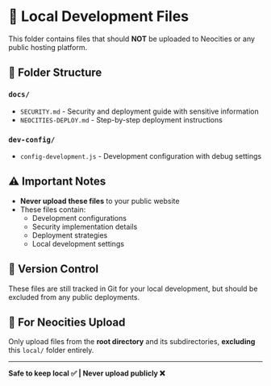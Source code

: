 # 📁 Local Development Files

This folder contains files that should **NOT** be uploaded to Neocities or any public hosting platform.

## 📂 Folder Structure

### `docs/`
- `SECURITY.md` - Security and deployment guide with sensitive information
- `NEOCITIES-DEPLOY.md` - Step-by-step deployment instructions

### `dev-config/`
- `config-development.js` - Development configuration with debug settings

## ⚠️ Important Notes

- **Never upload these files** to your public website
- These files contain:
  - Development configurations
  - Security implementation details
  - Deployment strategies
  - Local development settings

## 🔄 Version Control

These files are still tracked in Git for your local development, but should be excluded from any public deployments.

## 🚀 For Neocities Upload

Only upload files from the **root directory** and its subdirectories, **excluding** this `local/` folder entirely.

---
**Safe to keep local ✅ | Never upload publicly ❌**
